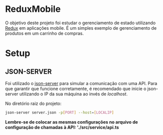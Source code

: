 # ReduxMobile
O objetivo deste projeto foi estudar o gerenciamento de estado utilizando [Redux](https://redux.js.org/) em aplicações mobile. É um simples exemplo de gerenciamento de produtos em um carrinho de compras.


# Setup

## JSON-SERVER

Foi utilizado o [json-server](https://github.com/typicode/json-server) para simular a comunicação com uma API. Para que garantir que funcione corretamente, é recomendado que inicie o json-server utilizando o IP da sua máquina ao invés de *localhost*.

No diretório raiz do projeto:
```bash
json-server server.json -p[PORT] --host=[LOCALIP]
```
**Lembre-se de colocar as mesmas configurações no arquivo de configuração de chamadas à API: './src/service/api.ts**
